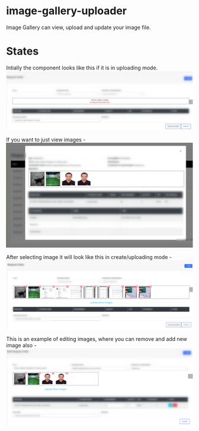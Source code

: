 # image-gallery-uploader
Image Gallery can view, upload and update your image file.

# States
Intially the component looks like this if it is in uploading mode.
![Initial State](pictures/inital.jpg)

If you want to just view images -
![Initial State](pictures/view.png)

After selecting image it will look like this in create/uploading mode -
![Initial State](pictures/create.png)

This is an example of editing images, where you can remove and add new image also -
![Initial State](pictures/update.png)

